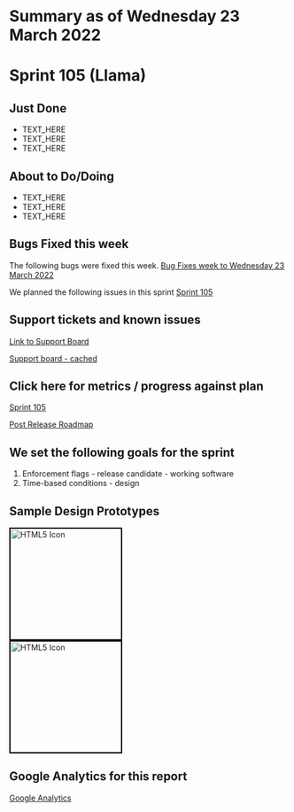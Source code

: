 # Summary as of Wednesday 23 March 2022 

# Sprint 105 (Llama)

## Just Done
* TEXT_HERE
* TEXT_HERE
* TEXT_HERE

## About to Do/Doing
* TEXT_HERE
* TEXT_HERE
* TEXT_HERE

## Bugs Fixed this week
The following bugs were fixed this week.
[Bug Fixes week to Wednesday 23 March 2022](graphs/bugs23032022.png)

We planned the following issues in this sprint 
[Sprint 105](graphs/sprint23032022.png)

## Support tickets and known issues
[Link to Support Board](https://collaboration.homeoffice.gov.uk/jira/secure/RapidBoard.jspa?rapidView=1717&selectedIssue=ASSB-253)

[Support board - cached](graphs/supportBoard23032022.png)

## Click here for metrics / progress against plan
[Sprint 105](graphs/progress23032022.png)

[Post Release Roadmap](graphs/roadmap23032022.png)

## We set the following goals for the sprint
1. Enforcement flags - release candidate - working software 
2. Time-based conditions - design


## Sample Design Prototypes
<a href="graphs/proto1_23032022.png"><img src="graphs/proto1_23032022.png" alt="HTML5 Icon" width="200" style="border:2px solid black"></a>
<br>
<a href="graphs/proto2_23032022.png"><img src="graphs/proto2_23032022.png" alt="HTML5 Icon" width="200" style="border:2px solid black"></a>
<br>


## Google Analytics for this report
[Google Analytics](graphs/GA23032022.png)


